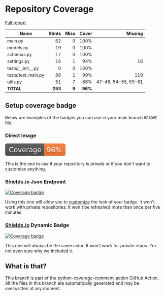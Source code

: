 # Repository Coverage

[Full report](https://htmlpreview.github.io/?https://github.com/molodsom/docx-generator/blob/python-coverage-comment-action-data/htmlcov/index.html)

| Name                  |    Stmts |     Miss |   Cover |   Missing |
|---------------------- | -------: | -------: | ------: | --------: |
| main.py               |       62 |        0 |    100% |           |
| models.py             |       19 |        0 |    100% |           |
| schemas.py            |       17 |        0 |    100% |           |
| settings.py           |       16 |        1 |     94% |        16 |
| tests/\_\_init\_\_.py |        0 |        0 |    100% |           |
| tests/test\_main.py   |       88 |        1 |     99% |       119 |
| utils.py              |       51 |        7 |     86% |47-48, 54-55, 59-61 |
|             **TOTAL** |  **253** |    **9** | **96%** |           |


## Setup coverage badge

Below are examples of the badges you can use in your main branch `README` file.

### Direct image

[![Coverage badge](https://raw.githubusercontent.com/molodsom/docx-generator/python-coverage-comment-action-data/badge.svg)](https://htmlpreview.github.io/?https://github.com/molodsom/docx-generator/blob/python-coverage-comment-action-data/htmlcov/index.html)

This is the one to use if your repository is private or if you don't want to customize anything.

### [Shields.io](https://shields.io) Json Endpoint

[![Coverage badge](https://img.shields.io/endpoint?url=https://raw.githubusercontent.com/molodsom/docx-generator/python-coverage-comment-action-data/endpoint.json)](https://htmlpreview.github.io/?https://github.com/molodsom/docx-generator/blob/python-coverage-comment-action-data/htmlcov/index.html)

Using this one will allow you to [customize](https://shields.io/endpoint) the look of your badge.
It won't work with private repositories. It won't be refreshed more than once per five minutes.

### [Shields.io](https://shields.io) Dynamic Badge

[![Coverage badge](https://img.shields.io/badge/dynamic/json?color=brightgreen&label=coverage&query=%24.message&url=https%3A%2F%2Fraw.githubusercontent.com%2Fmolodsom%2Fdocx-generator%2Fpython-coverage-comment-action-data%2Fendpoint.json)](https://htmlpreview.github.io/?https://github.com/molodsom/docx-generator/blob/python-coverage-comment-action-data/htmlcov/index.html)

This one will always be the same color. It won't work for private repos. I'm not even sure why we included it.

## What is that?

This branch is part of the
[python-coverage-comment-action](https://github.com/marketplace/actions/python-coverage-comment)
GitHub Action. All the files in this branch are automatically generated and may be
overwritten at any moment.